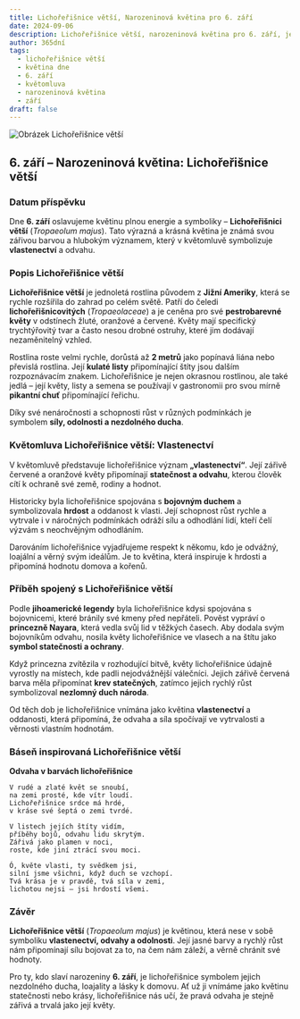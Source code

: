 ```yaml
---
title: Lichořeřišnice větší, Narozeninová květina pro 6. září
date: 2024-09-06
description: Lichořeřišnice větší, narozeninová květina pro 6. září, je symbolem Vlastenectví. Objevte její jedinečný význam, fascinující příběhy a poezii, která oslavuje její krásu.
author: 365dní
tags:
  - lichořeřišnice větší
  - květina dne
  - 6. září
  - květomluva
  - narozeninová květina
  - září
draft: false
---
```


![Obrázek Lichořeřišnice větší](https://cdn.pixabay.com/photo/2014/06/15/19/52/nasturtium-369479_1280.jpg#center)


## 6. září – Narozeninová květina: Lichořeřišnice větší

### Datum příspěvku

Dne **6. září** oslavujeme květinu plnou energie a symboliky – **Lichořeřišnici větší** (_Tropaeolum majus_). Tato výrazná a krásná květina je známá svou zářivou barvou a hlubokým významem, který v květomluvě symbolizuje **vlastenectví** a odvahu.

### Popis Lichořeřišnice větší

**Lichořeřišnice větší** je jednoletá rostlina původem z **Jižní Ameriky**, která se rychle rozšířila do zahrad po celém světě. Patří do čeledi **lichořeřišnicovitých** (_Tropaeolaceae_) a je ceněna pro své **pestrobarevné květy** v odstínech žluté, oranžové a červené. Květy mají specifický trychtýřovitý tvar a často nesou drobné ostruhy, které jim dodávají nezaměnitelný vzhled.

Rostlina roste velmi rychle, dorůstá až **2 metrů** jako popínavá liána nebo převislá rostlina. Její **kulaté listy** připomínající štíty jsou dalším rozpoznávacím znakem. Lichořeřišnice je nejen okrasnou rostlinou, ale také jedlá – její květy, listy a semena se používají v gastronomii pro svou mírně **pikantní chuť** připomínající řeřichu.

Díky své nenáročnosti a schopnosti růst v různých podmínkách je symbolem **síly, odolnosti a nezdolného ducha**.

### Květomluva Lichořeřišnice větší: Vlastenectví

V květomluvě představuje lichořeřišnice význam **„vlastenectví“**. Její zářivě červené a oranžové květy připomínají **statečnost a odvahu**, kterou člověk cítí k ochraně své země, rodiny a hodnot.

Historicky byla lichořeřišnice spojována s **bojovným duchem** a symbolizovala **hrdost** a oddanost k vlasti. Její schopnost růst rychle a vytrvale i v náročných podmínkách odráží sílu a odhodlání lidí, kteří čelí výzvám s neochvějným odhodláním.

Darováním lichořeřišnice vyjadřujeme respekt k někomu, kdo je odvážný, loajální a věrný svým ideálům. Je to květina, která inspiruje k hrdosti a připomíná hodnotu domova a kořenů.

### Příběh spojený s Lichořeřišnice větší

Podle **jihoamerické legendy** byla lichořeřišnice kdysi spojována s bojovnicemi, které bránily své kmeny před nepřáteli. Pověst vypráví o **princezně Nayara**, která vedla svůj lid v těžkých časech. Aby dodala svým bojovníkům odvahu, nosila květy lichořeřišnice ve vlasech a na štítu jako **symbol statečnosti a ochrany**.

Když princezna zvítězila v rozhodující bitvě, květy lichořeřišnice údajně vyrostly na místech, kde padli nejodvážnější válečníci. Jejich zářivě červená barva měla připomínat **krev statečných**, zatímco jejich rychlý růst symbolizoval **nezlomný duch národa**.

Od těch dob je lichořeřišnice vnímána jako květina **vlastenectví** a oddanosti, která připomíná, že odvaha a síla spočívají ve vytrvalosti a věrnosti vlastním hodnotám.

### Báseň inspirovaná Lichořeřišnice větší

**Odvaha v barvách lichořeřišnice**

```
V rudé a zlaté květ se snoubí,  
na zemi prosté, kde vítr loudí.  
Lichořeřišnice srdce má hrdé,  
v kráse své šeptá o zemi tvrdé.  

V listech jejích štíty vidím,  
příběhy bojů, odvahu lidu skrytým.  
Zářivá jako plamen v noci,  
roste, kde jiní ztrácí svou moci.  

Ó, květe vlasti, ty svědkem jsi,  
silní jsme všichni, když duch se vzchopí.  
Tvá krása je v pravdě, tvá síla v zemi,  
lichotou nejsi – jsi hrdostí všemi.  
```

### Závěr

**Lichořeřišnice větší** (_Tropaeolum majus_) je květinou, která nese v sobě symboliku **vlastenectví, odvahy a odolnosti**. Její jasné barvy a rychlý růst nám připomínají sílu bojovat za to, na čem nám záleží, a věrně chránit své hodnoty.

Pro ty, kdo slaví narozeniny **6. září**, je lichořeřišnice symbolem jejich nezdolného ducha, loajality a lásky k domovu. Ať už ji vnímáme jako květinu statečnosti nebo krásy, lichořeřišnice nás učí, že pravá odvaha je stejně zářivá a trvalá jako její květy.